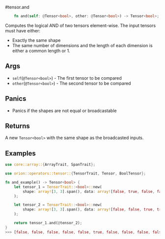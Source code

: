 #tensor.and

```rust
    fn and(self: @Tensor<bool>, other: @Tensor<bool>) -> Tensor<bool>;
```

Computes the logical AND of two tensors element-wise.
The input tensors must have either:
* Exactly the same shape
* The same number of dimensions and the length of each dimension is either a common length or 1.

## Args

* `self`(`@Tensor<bool>`) - The first tensor to be compared
* `other`(`@Tensor<bool>`) - The second tensor to be compared

## Panics

* Panics if the shapes are not equal or broadcastable

## Returns

A new `Tensor<bool>` with the same shape as the broadcasted inputs.

## Examples

```rust
use core::array::{ArrayTrait, SpanTrait};

use orion::operators::tensor::{TensorTrait, Tensor, BoolTensor};

fn and_example() -> Tensor<bool> {
    let tensor_1 = TensorTrait::<bool>::new(
        shape: array![3, 3].span(), data: array![false, true, false, false, false, true, true, false, true, false, false, true].span(),
    );

    let tensor_2 = TensorTrait::<bool>::new(
        shape: array![3, 3].span(), data: array![false, false, true, true, false, true, false, true, false, true, false, true].span(),
    );

    return tensor_1.and(@tensor_2);
}
>>> [false, false, false, false, false, true, false, false, false, false, false, true]
```
